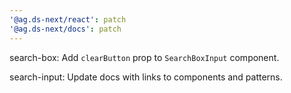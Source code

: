 ```yaml
---
'@ag.ds-next/react': patch
'@ag.ds-next/docs': patch
---
```


search-box: Add `clearButton` prop to `SearchBoxInput` component.

search-input: Update docs with links to components and patterns.
